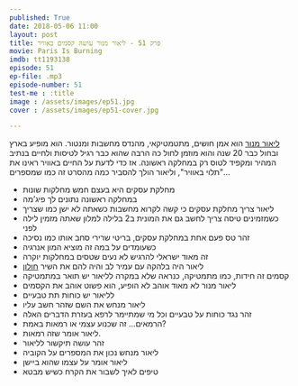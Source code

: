 ```yaml
---
published: True
date: 2018-05-06 11:00
layout: post
title: פרק 51 - ליאור מנור עושה קסמים באוויר
movie: Paris Is Burning
imdb: tt1193138
episode: 51
ep-file: .mp3
episode-number: 51
test-me : :title
image : /assets/images/ep51.jpg
cover : /assets/images/ep51-cover.jpg

---
```


[ליאור מנור](http://www.liormanor.co.il/) הוא אמן חושים, מתטמטיקאי, מהנדס מחשבות ומנטור. הוא מופיע בארץ ובחול כבר 20 שנה והוא מוזמן לחול כה הרבה שהוא כבר רגיל לטיסות ולחיים בנתיב המהיר ומקפיד לטוס רק במחלקה ראשונה.
אז כדי לדעת על החיים באוויר ראינו את "תלוי באוויר", וליאור הולך להסביר כמה מהסרט זה כמו שמספרים...

* מחלקת עסקים היא בעצם חמש מחלקות שונות
* במחלקה ראשונה נתונים לך פיג’מה
* ליאור צריך מחלקת עסקים כי קשה לקרוא מחשבות כשאתה לא ישן כמו שצריך
* כשמזמינים טיסה צריך לחשב גם את המונית ב2 בלילה למלון שאתה מזמין לילה לפני
* זהר טס פעם אחת במחלקת עסקים, בריטי שרירי סחב אותו כמו נסיכה
* כשעומדים על במה זה מוציא המון אנרגיה
* זה מאוד ישראלי להרגיש לא נעים שטסים במחלקות יוקרה
* ליאור היה בלהקה עם עמיר לב והיה להם את השיר [חולון](https://www.youtube.com/watch?v=zjjKWjK4mek)
* קסמים זה חידות, כמו מתמטיקה, כנראה שלא במקרה לליאור יש תואר במתמטיקה
* ליאור מנור לא מאוד אוהב לא הופיע, הוא פשוט אוהב את הקסמים
* לליאור יש  כוחות תת טבעיים
* ליאור מנחש את השם שזהר חשב עליו
* זהר נגד כוחות על טבעיים וכל מי שמתיימר לרפא בעזרת הדברים האלה
* הרמאים… זה שכנוע עצמי או רמאות באמת?
* ליאור אומר שזה רמאות.
* זהר עושה תיקשור לליאור
* ליאור מנחש נכון את המספרים על הקוביה
* ליאור אומר על עצמו שהוא ביישן
* טיפים לאיך  לשבור את הקרח כשיש מבטא